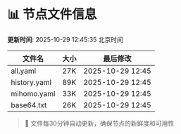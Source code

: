 # 📊 节点文件信息

**更新时间**: 2025-10-29 12:45:35 北京时间

| 文件名 | 大小 | 最后修改 |
|--------|------|----------|
| all.yaml | 27K | 2025-10-29 12:45 |
| history.yaml | 89K | 2025-10-29 12:45 |
| mihomo.yaml | 33K | 2025-10-29 12:45 |
| base64.txt | 26K | 2025-10-29 12:45 |

> 🔄 文件每30分钟自动更新，确保节点的新鲜度和可用性
